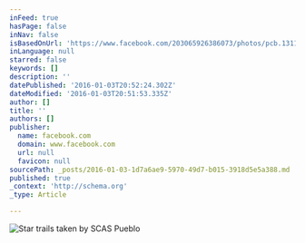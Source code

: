 ```yaml
---
inFeed: true
hasPage: false
inNav: false
isBasedOnUrl: 'https://www.facebook.com/203065926386073/photos/pcb.1311315248894463/1311313702227951/?type=3&theater'
inLanguage: null
starred: false
keywords: []
description: ''
datePublished: '2016-01-03T20:52:24.302Z'
dateModified: '2016-01-03T20:51:53.335Z'
author: []
title: ''
authors: []
publisher:
  name: facebook.com
  domain: www.facebook.com
  url: null
  favicon: null
sourcePath: _posts/2016-01-03-1d7a6ae9-5970-49d7-b015-3918d5e5a388.md
published: true
_context: 'http://schema.org'
_type: Article

---
```

![Star trails taken by SCAS Pueblo](https://scontent.fsnc1-1.fna.fbcdn.net/hphotos-xfa1/v/t1.0-9/s720x720/10365957_1311313702227951_4965898010004459949_n.jpg?oh=deb38bd2ea285ffd0e73b52bff5bcad2&oe=5701CD0E)